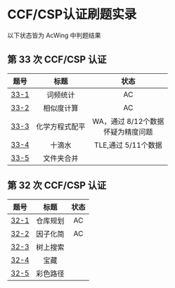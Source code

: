 # CCF/CSP认证刷题实录
以下状态皆为 AcWing 中判题结果
## 第 33 次 CCF/CSP 认证
|       题号        |   标题    |             状态             |
|:---------------:|:-------:|:--------------------------:|
| [33-1](33/1.py) |  词频统计   |             AC             |
| [33-2](33/2.py) |  相似度计算  |             AC             |
| [33-3](33/3.py) | 化学方程式配平 | WA，通过 8/12个数据 <br/>怀疑为精度问题 |
| [33-4](33/4.py) |   十滴水   |       TLE,通过 5/11个数据       |
| [33-5](33/5.py) |  文件夹合并  |                            |

## 第 32 次 CCF/CSP 认证
|       题号        |  标题  | 状态 |
|:---------------:|:----:|:--:|
| [32-1](32/1.py) | 仓库规划 | AC |
| [32-2](32/2.py) | 因子化简 | AC |
| [32-3](32/3.py) | 树上搜索 |    |
| [32-4](32/4.py) |  宝藏  |    |
| [32-5](32/5.py) | 彩色路径 |    |

